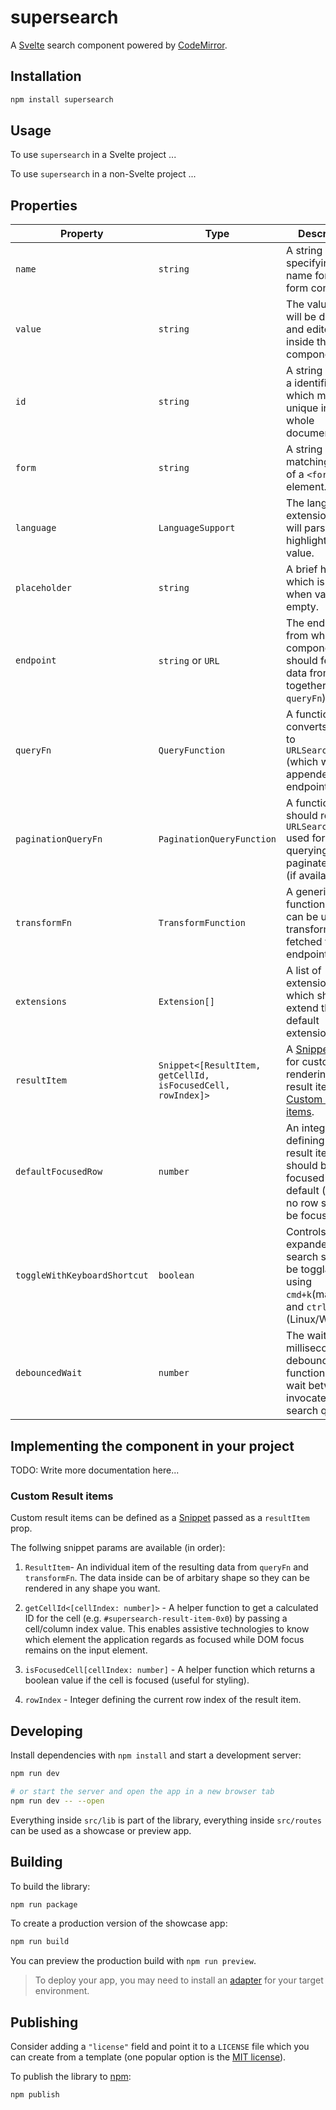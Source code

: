 # supersearch

A [Svelte](https://svelte.dev) search component powered by [CodeMirror](https://codemirror.net/).

## Installation

```bash
npm install supersearch
```

## Usage

To use `supersearch` in a Svelte project ...

To use `supersearch` in a non-Svelte project ...

## Properties

| Property                     | Type                                                        | Description                                                                                                                                  | Default value   |
| ---------------------------- | ----------------------------------------------------------- | -------------------------------------------------------------------------------------------------------------------------------------------- | --------------- |
| `name`                       | `string`                                                    | A string specifying a name for the form control.                                                                                             | `undefined`     |
| `value`                      | `string`                                                    | The value that will be displayed and edited inside the component.                                                                            | `""`            |
| `id`                         | `string`                                                    | A string defining a identifier which must be unique in the whole document.                                                                   | `"supersearch"` |
| `form`                       | `string`                                                    | A string matching the `id` of a `<form>` element.                                                                                            | `undefined`     |
| `language`                   | `LanguageSupport`                                           | The language extension that will parse and highlight the value.                                                                              | `undefined`     |
| `placeholder`                | `string`                                                    | A brief hint which is shown when value is empty.                                                                                             | `""`            |
| `endpoint`                   | `string` or `URL`                                           | The endpoint from which the component should fetch data from (used together with `queryFn`).                                                 | `undefined`     |
| `queryFn`                    | `QueryFunction`                                             | A function that converts `value` to `URLSearchParams` (which will be appended to the endpoint).                                              | `undefined`     |
| `paginationQueryFn`          | `PaginationQueryFunction`                                   | A function which should return `URLSearchParams` used for querying more paginated data (if available)                                        | `undefined`     |
| `transformFn`                | `TransformFunction`                                         | A generic helper function which can be used to transform data fetched from the endpoint.                                                     | `undefined`     |
| `extensions`                 | `Extension[]`                                               | A list of extensions which should extend the default extensions.                                                                             | `[]`            |
| `resultItem`                 | `Snippet<[ResultItem, getCellId, isFocusedCell, rowIndex]>` | A [Snippet](https://svelte.dev/docs/svelte/snippet) used for customized rendering of result items. See [Custom result items](#result-items). | `undefined`     |
| `defaultFocusedRow`          | `number`                                                    | An integer defining which result item row should be focused by default (use `-1` if no row should be focused).                               | `0`             |
| `toggleWithKeyboardShortcut` | `boolean`                                                   | Controls if expanded search should be togglable using `cmd+k`(macOS) and `ctrl+k` (Linux/Windows)                                            | `false`         |
| `debouncedWait`              | `number`                                                    | The wait time, in milliseconds that debounce function should wait between invocated search queries.                                          | `300`           |

## Implementing the component in your project

TODO: Write more documentation here...

### Custom Result items

Custom result items can be defined as a [Snippet](https://svelte.dev/docs/svelte/snippet) passed as a `resultItem` prop.

The follwing snippet params are available (in order):

1. `ResultItem`- An individual item of the resulting data from `queryFn` and `transformFn`. The data inside can be of arbitary shape so they can be rendered in any shape you want.

2. `getCellId<[cellIndex: number]>` - A helper function to get a calculated ID for the cell (e.g. `#supersearch-result-item-0x0`) by passing a cell/column index value. This enables assistive technologies to know which element the application regards as focused while DOM focus remains on the input element.

3. `isFocusedCell[cellIndex: number]` - A helper function which returns a boolean value if the cell is focused (useful for styling).

4. `rowIndex` - Integer defining the current row index of the result item.

## Developing

Install dependencies with `npm install` and start a development server:

```bash
npm run dev

# or start the server and open the app in a new browser tab
npm run dev -- --open
```

Everything inside `src/lib` is part of the library, everything inside `src/routes` can be used as a showcase or preview app.

## Building

To build the library:

```bash
npm run package
```

To create a production version of the showcase app:

```bash
npm run build
```

You can preview the production build with `npm run preview`.

> To deploy your app, you may need to install an [adapter](https://svelte.dev/docs/kit/adapters) for your target environment.

## Publishing

Consider adding a `"license"` field and point it to a `LICENSE` file which you can create from a template (one popular option is the [MIT license](https://opensource.org/license/mit/)).

To publish the library to [npm](https://www.npmjs.com):

```bash
npm publish
```
